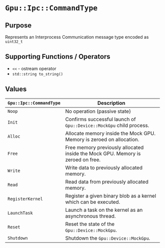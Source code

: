 `Gpu::Ipc::CommandType`
=======================

## Purpose

Represents an Interprocess Communication message type encoded as `uint32_t`

## Supporting Functions / Operators

* `<<` - ostream operator
* `std::string to_string()`

## Values

| `Gpu::Ipc::CommandType` | Description                                                                     |
|-------------------------|---------------------------------------------------------------------------------|
| `Noop`                  | No operation (passive state)                                                    |
| `Init`                  | Confirms successful launch of `Gpu::Device::MockGpu` child process.             |
| `Alloc`                 | Allocate memory inside the Mock GPU. Memory is zeroed on allocation.            |
| `Free`                  | Free memory previously allocated inside the Mock GPU. Memory is zeroed on free. |
| `Write`                 | Write data to previously allocated memory.                                      |
| `Read`                  | Read data from previously allocated memory.                                     |
| `RegisterKernel`        | Register a given binary blob as a kernel which can be executed.                 |
| `LaunchTask`            | Launch a task on the kernel as an asynchronous thread.                          |
| `Reset`                 | Reset the state of the `Gpu::Device::MockGpu`.                                  |
| `Shutdown`              | Shutdown the `Gpu::Device::MockGpu`.                                            |
